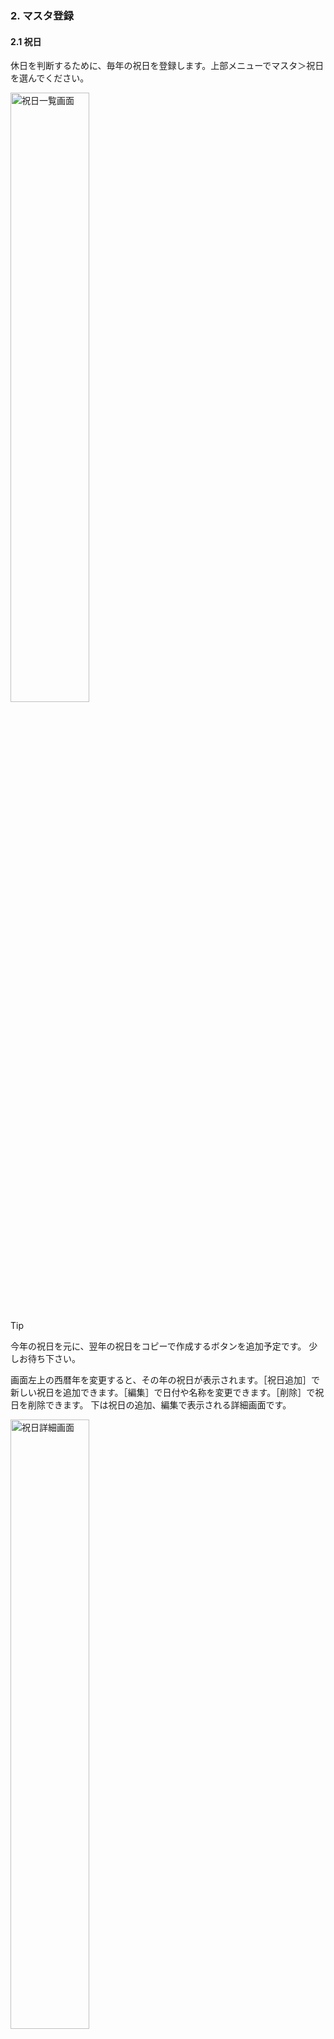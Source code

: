 ### 2. マスタ登録
#### 2.1 祝日
休日を判断するために、毎年の祝日を登録します。上部メニューでマスタ＞祝日を選んでください。

<img width="50%" src="imgs/master01shukujitsu01.png" alt="祝日一覧画面">

> [!TIP]
> 今年の祝日を元に、翌年の祝日をコピーで作成するボタンを追加予定です。
> 少しお待ち下さい。

画面左上の西暦年を変更すると、その年の祝日が表示されます。［祝日追加］で新しい祝日を追加できます。［編集］で日付や名称を変更できます。［削除］で祝日を削除できます。
下は祝日の追加、編集で表示される詳細画面です。

<img width="50%" src="imgs/master01shukujitsu02.png" alt="祝日詳細画面">

この画面で日付と祝日名前を入力、変更できます。

> [!IMPORTANT]
> 顧客専用の祝日を登録する機能がありますが、今のシステム バージョンではサポート対象外です。
#### 2.２ 顧客
上部メニューでマスタ＞顧客を選ぶと顧客の一覧が表示されます。

<img width="50%" src="imgs/master02kokyaku01.png" alt="顧客一覧画面">

> [!WARNING]
> 一度顧客を削除すると、同じコードや名称で登録しても別の顧客として扱われます。
> 顧客に関わる勤怠や請求が不要になるまで、顧客を削除しないようにしましょう。

下は顧客の追加、編集で表示される詳細画面です。

<img width="50%" src="imgs/master02kokyaku02.png" alt="顧客詳細画面">

|#|項目|必須|説明|
|-|----|----|----|
|01|コード|◯|顧客に割り当てるコードを8文字以内で指定します。後から変更可能です。他の顧客と重複できません。|
|02|顧客名前|◯|顧客に割り当てるコードを8文字以内で指定します。後から変更可能です。請求書に印字されるので正規の名称を設定します。|
|03|顧客カナ|◯||
|04|顧客英字|◯||
|05|法定休日|||
|06|法定外休日|||
|07|週40時間超||この顧客での作業が週40時間を超える分を残業として扱う場合”はい”を選択します。|
|08|週の始まり||週40時間超の計算で、集計を開始する週を設定します。|
|09|開始時間丸め||開始時間を丸める分数を設定します。ゼロの場合は打刻通りに計算します。|
|10|終了時間丸め||終了時間を丸める分数を設定します。ゼロの場合は打刻通りに計算します。|
#### 2.3 部門
上部メニューでマスタ＞部門を選ぶと顧客部門の一覧が表示されます。

<img width="50%" src="imgs/master03jigyousho01.png" alt="部門一覧画面">

> [!WARNING]
> 一度部門を削除すると、同じコードや名称で登録しても別の部門として扱われます。
> 部門に関わる勤怠や請求が不要になるまで、削除しないようにしましょう。

下は部門の追加、編集で表示される詳細画面です。

<img width="50%" src="imgs/master03jigyousho02.png" alt="部門詳細画面">

|#|項目|必須|説明|
|-|----|----|----|
|01|顧客|◯|この部門の顧客を選択します。|
|02|部門コード|◯|部門に割り当てるコードを8文字以内で指定します。後から変更可能です。|
|03|部門名前|◯|部門に割り当てるコードを8文字以内で指定します。後から変更可能です。請求書に印字されます。|
|04|部門カナ|◯||
|05|部門英字|◯||
#### 2.4 作業種別
上部メニューでマスタ＞作業種別を選ぶと作業種別の一覧が表示されます。

作業種別の一覧は顧客や部門を選択して絞り込みできます。

> [!TIP]
> 作業種別がシステムの一番大事な設定です。

<img width="50%" src="imgs/master04sagyo01.png" alt="作業種別一覧画面">

下は作業種別の追加、編集で表示される詳細画面です。

<img width="50%" src="imgs/master04sagyo02.png" alt="作業種別詳細画面">

|#|項目|必須|説明|
|-|----|----|----|
|01|顧客||この作業種別を特定の顧客で使う場合に、顧客を指定します。顧客を選択しない場合、全ての顧客で使用されます。|
|02|部門||この作業種別を特定の顧客部門で使う場合に、顧客を指定します。部門を設定するには顧客を選択しておく必要があります。部門を選択しない場合、全ての部門で使用されます。|
|03|作業種別コード|◯|作業種別に割り当てるコードを8文字以内で指定します。|

> [!WARNING]
> 現バージョンでは作業種別コードを変更すると請求や給与計算に影響します。
> 将来のバージョンで作業種別コードを変更できるようになります。

|#|項目|必須|説明|
|-|----|----|----|
|11|作業種別名前|◯|作業種別の名前です。|
|12|作業種別カナ|◯||
|13|作業種別英字|◯||
|14|日勤夜勤|◯|日勤か夜勤を選択してください。|
|15|開始時刻|◯|この作業の始業時刻です。開始打刻が始業時刻よりも早い場合、残業とみなされる場合があります。|
|16|終了時刻|◯|この作業の終業時刻です。終了打刻が終業時刻よりも遅い場合、残業とみなされる場合があります。|

> [!TIP]
> 作業種別には昼、夕方、夜、深夜の４つの休憩を設定することができます。

> [!WARNING]
> 休憩は休憩開始時刻と休憩終了時刻で指定するか、または休憩時間数で指定します。混在してはいけません。

|#|項目|必須|説明|
|-|----|----|----|
|21|昼休憩開始時刻||昼休憩がある場合の開始時刻です。|
|22|昼休憩終了時刻||昼休憩がある場合の終了時刻です。|

夕方、夜、深夜休憩の開始、終了時刻も昼休憩と同様です。

> [!TIP]
> 作業種別には時給と請求額を設定することができます。

|#|項目|必須|説明|
|-|----|----|----|
|31|標準時給|◯|どの時間帯が標準時給になるかは作業種別によります。|
|32|残業時給||どの時間帯が残業時給になるかは作業種別によります。|
|33|深夜残業時給||どの時間帯が深夜残業時給になるかは作業種別によります。|
|34|法定休日時給||どの時間帯が法定休日時給になるかは作業種別によります。|
|35|法定休日深夜残業時給||どの時間帯が法定休日深夜残業時給になるかは作業種別によります。|

|#|項目|必須|説明|
|-|----|----|----|
|31|標準請求|◯|どの時間帯が標準請求になるかは作業種別によります。|
|32|残業請求||どの時間帯が残業請求になるかは作業種別によります。|
|33|深夜残業請求||どの時間帯が深夜残業請求になるかは作業種別によります。|
|34|法定休日請求||どの時間帯が法定休日請求になるかは作業種別によります。|
|35|法定休日深夜残業請求||どの時間帯が法定休日深夜残業請求になるかは作業種別によります。|
#### 2.5 手当控除項目
上部メニューでマスタ＞手当控除項目を選ぶと、手当控除項目の一覧が表示されます。

<img width="50%" src="imgs/master05teatekoujyo01.png" alt="手当控除項目一覧画面">

下は手当控除項目の追加、編集で表示される詳細画面です。

<img width="50%" src="imgs/master05teatekoujyo02.png" alt="手当控除項目詳細画面">

|#|項目|必須|説明|
|-|----|----|----|
|01|コード|◯|手当控除項目に割り当てるコードを8文字以内で指定します。後から変更可能です。|
|02|手当||手当として使う場合にチェックします。|
|03|控除||控除として使う場合にチェックします。|
|04|項目名|◯|手当控除項目の名前です。後から変更可能です。|
#### 2.6 従業員
上部メニューでマスタ＞従業員を選ぶと、従業員の一覧が表示されます。

<img width="50%" src="imgs/master06jyuugyouin01.png" alt="従業員一覧画面">

> [!TIP]
> ［時給］は作業種別で設定した時給や請求単価と異なる金額を設定する場合に使用します。

下は従業員の追加、編集で表示される詳細画面です。

<img width="50%" src="imgs/master06jyuugyouin02.png" alt="従業員詳細画面">

|#|項目|必須|説明|
|-|----|----|----|
|01|コード|◯|従業員コードを8文字以内で指定します。後から変更可能です。|
|02|名前|◯|姓、ミドル、名を入力します。|
|03|名前カナ|◯|姓、ミドル、名を入力します。|
|04|名前英字|◯|姓、ミドル、名を入力します。|
|05|性別||性別を選択できます。|
|06|メール||メールアドレスを入力できます。|
|07|携帯番号||携帯番号を入力できます。|
|08|入社日||入社日を入力できます。|
|09|退職日||退職日を入力できます。|
|10|主な顧客||顧客を選択できます。|

下は従業員の時給で表示される詳細画面です。

<img width="50%" src="imgs/master06jyuugyouin03.png" alt="従業員時給一覧画面">

下は従業員時給の追加、編集で表示される詳細画面です。

<img width="50%" src="imgs/master06jyuugyouin04.png" alt="従業員時給詳細画面">

|#|項目|必須|説明|
|-|----|----|----|
|01|顧客||決まった顧客の作業種別について設定する場合は、顧客を選択します。|
|02|部門||決まった顧客部門の作業種別について設定する場合は、部門を選択します。|
|03|作業種別|◯|作業種別は必ず選択してください。選択できる作業種別は顧客、部門によって変わります。|
|04|時給||この従業員について、選んだ顧客、部門、作業種別について時給を設定できます。|
|05|請求||この従業員について、選んだ顧客、部門、作業種別について請求単価を設定できます。|
#### 2.7 アカウント
上部メニューでマスタ＞アカウントを選ぶとアカウントの一覧が表示されます。

<img width="50%" src="imgs/master07account01.png" alt="アカウント一覧画面">

下はアカウントの追加、編集で表示される詳細画面です。

<img width="50%" src="imgs/master07account02.png" alt="アカウント詳細画面">

|#|項目|必須|説明|
|-|----|----|----|
|01|名前|◯|アカウントの名前を入力します。|
|02|メール|◯|アカウントのメールアドレスを入力します。今後のバージョンアップでパスワードのリセットに使用します。|
|03|パスワード|◯|ログインに使うパスワードを入力します。|
